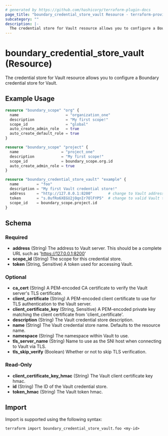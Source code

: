 ```yaml
---
# generated by https://github.com/hashicorp/terraform-plugin-docs
page_title: "boundary_credential_store_vault Resource - terraform-provider-boundary"
subcategory: ""
description: |-
  The credential store for Vault resource allows you to configure a Boundary credential store for Vault.
---
```


# boundary_credential_store_vault (Resource)

The credential store for Vault resource allows you to configure a Boundary credential store for Vault.

## Example Usage

```terraform
resource "boundary_scope" "org" {
  name                     = "organization_one"
  description              = "My first scope!"
  scope_id                 = "global"
  auto_create_admin_role   = true
  auto_create_default_role = true
}

resource "boundary_scope" "project" {
  name                   = "project_one"
  description            = "My first scope!"
  scope_id               = boundary_scope.org.id
  auto_create_admin_role = true
}

resource "boundary_credential_store_vault" "example" {
  name        = "foo"
  description = "My first Vault credential store!"
  address     = "http://127.0.0.1:8200"       # change to Vault address
  token       = "s.0ufRo6XEGU2jOqnIr7OlFYP5"  # change to valid Vault token
  scope_id    = boundary_scope.project.id
}
```

<!-- schema generated by tfplugindocs -->
## Schema

### Required

- **address** (String) The address to Vault server. This should be a complete URL such as 'https://127.0.0.1:8200'
- **scope_id** (String) The scope for this credential store.
- **token** (String, Sensitive) A token used for accessing Vault.

### Optional

- **ca_cert** (String) A PEM-encoded CA certificate to verify the Vault server's TLS certificate.
- **client_certificate** (String) A PEM-encoded client certificate to use for TLS authentication to the Vault server.
- **client_certificate_key** (String, Sensitive) A PEM-encoded private key matching the client certificate from 'client_certificate'.
- **description** (String) The Vault credential store description.
- **name** (String) The Vault credential store name. Defaults to the resource name.
- **namespace** (String) The namespace within Vault to use.
- **tls_server_name** (String) Name to use as the SNI host when connecting to Vault via TLS.
- **tls_skip_verify** (Boolean) Whether or not to skip TLS verification.

### Read-Only

- **client_certificate_key_hmac** (String) The Vault client certificate key hmac.
- **id** (String) The ID of the Vault credential store.
- **token_hmac** (String) The Vault token hmac.

## Import

Import is supported using the following syntax:

```shell
terraform import boundary_credential_store_vault.foo <my-id>
```
